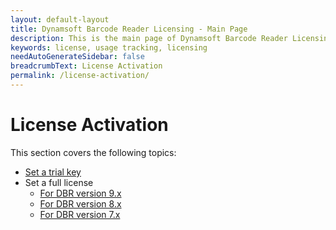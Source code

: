 ```yaml
---
layout: default-layout
title: Dynamsoft Barcode Reader Licensing - Main Page
description: This is the main page of Dynamsoft Barcode Reader Licensing.
keywords: license, usage tracking, licensing
needAutoGenerateSidebar: false
breadcrumbText: License Activation
permalink: /license-activation/
---
```


# License Activation

This section covers the following topics:

* [Set a trial key](set-trial-license.md)
* Set a full license
    * [For DBR version 9.x](set-full-license.md)
    * [For DBR version 8.x](set-full-license-8.md)
    * [For DBR version 7.x](set-full-license-7.md)


